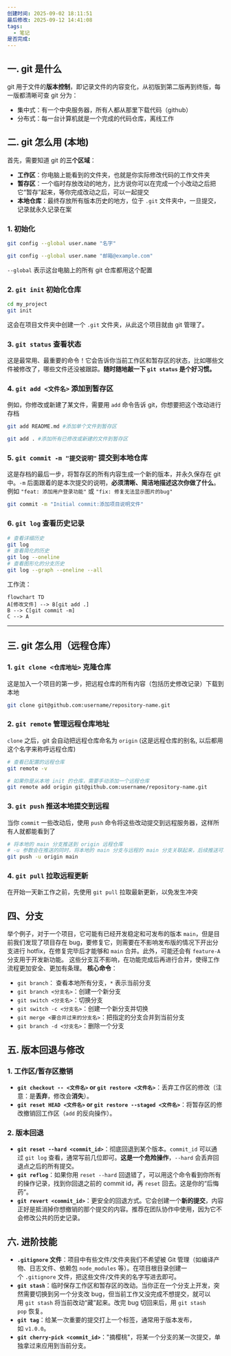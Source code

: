 ```yaml
---
创建时间: 2025-09-02 18:11:51
最后修改: 2025-09-12 14:41:08
tags:
  - 笔记
是否完成:
---
```

## 一. git 是什么
git 用于文件的**版本控制**，即记录文件的内容变化，从初版到第二版再到终版，每一版都清晰可查
git 分为：
- 集中式：有一个中央服务器，所有人都从那里下载代码（github）
- 分布式：每一台计算机就是一个完成的代码仓库，离线工作

## 二. git 怎么用 (本地)
首先，需要知道 git 的**三个区域**：
- **工作区**：你电脑上能看到的文件夹，也就是你实际修改代码的工作文件夹
- **暂存区**：一个临时存放改动的地方，比方说你可以在完成一个小改动之后把它“暂存”起来，等你完成改动之后，可以一起提交
- **本地仓库**：最终存放所有版本历史的地方，位于 `.git` 文件夹中，一旦提交，记录就永久记录在案

### 1. 初始化
```bash
git config --global user.name "名字"

git config --global user.name "邮箱@example.com"
```
`--global` 表示这台电脑上的所有 git 仓库都用这个配置
### 2. `git init` 初始化仓库
```bash
cd my_project
git init
```
这会在项目文件夹中创建一个 `.git` 文件夹，从此这个项目就由 git 管理了。
### 3. `git status` 查看状态
这是最常用、最重要的命令！它会告诉你当前工作区和暂存区的状态，比如哪些文件被修改了，哪些文件还没被跟踪。**随时随地敲一下 `git status` 是个好习惯。**
### 4. `git add <文件名>` 添加到暂存区
例如，你修改或新建了某文件，需要用 `add` 命令告诉 git，你想要把这个改动进行存档
```bash
git add README.md #添加单个文件到暂存区

git add . #添加所有已修改或新建的文件到暂存区
```
### 5. `git commit -m "提交说明"` 提交到本地仓库
这是存档的最后一步，将暂存区的所有内容生成一个新的版本，并永久保存在 git 中。`-m` 后面跟着的是本次提交的说明，**必须清晰、简洁地描述这次你做了什么**。例如 `"feat: 添加用户登录功能"` 或 `"fix: 修复无法显示图片的bug"`
```bash
git commit -m "Initial commit:添加项目说明文件"
```
### 6. `git log` 查看历史记录
```bash
# 查看详细历史
git log
# 查看简化的历史
git log --oneline
# 查看图形化的分支历史
git log --graph --oneline --all
```

工作流：

```mermaid
flowchart TD
A[修改文件] --> B[git add .] 
B --> C[git commit -m]
C --> A
```
---
## 三. git 怎么用（远程仓库）
### 1. `git clone <仓库地址>` 克隆仓库
这是加入一个项目的第一步，把远程仓库的所有内容（包括历史修改记录）下载到本地
```bash
git clone git@github.com:username/repository-name.git
```
### 2. `git remote` 管理远程仓库地址
`clone` 之后，git 会自动把远程仓库命名为 `origin` (这是远程仓库的别名, 以后都用这个名字来称呼远程仓库)
```bash
# 查看已配置的远程仓库
git remote -v

# 如果你是从本地 init 的仓库，需要手动添加一个远程仓库
git remote add origin git@github.com:username/repository-name.git
```
### 3. `git push` 推送本地提交到远程
当你 `commit` 一些改动后，使用 `push` 命令将这些改动提交到远程服务器，这样所有人就都能看到了
```bash
# 将本地的 main 分支推送到 origin 远程仓库
# -u 参数会在推送的同时，将本地的 main 分支与远程的 main 分支关联起来，后续推送可以直接用 git push
git push -u origin main
```
### 4. `git pull` 拉取远程更新
在开始一天新工作之前，先使用 `git pull` 拉取最新更新，以免发生冲突
## 四、分支
举个例子，对于一个项目，它可能有已经开发稳定和可发布的版本 `main`，但是目前我们发现了项目存在 bug，要修复它，则需要在不影响发布版的情况下开出分支进行 hotfix，在修复完毕后才能够和 `main` 合并。此外，可能还会有 `feature-A` 分支用于开发新功能。
这些分支互不影响，在功能完成后再进行合并，使得工作流程更加安全、更加有条理。
**核心命令**：
- `git branch`： 查看本地所有分支，`*` 表示当前分支
- `git branch <分支名>`：创建一个新分支
- `git switch <分支名>`：切换分支
- `git switch -c <分支名>`：创建一个新分支并切换
- `git merge <要合并过来的分支名>`：把指定的分支合并到当前分支
- `git branch -d <分支名>`：删除一个分支
## 五. 版本回退与修改
### 1. 工作区/暂存区撤销
- **`git checkout -- <文件名>` or `git restore <文件名>`**：丢弃工作区的修改（注意：是**丢弃**，修改会**消失**）。
- **`git reset HEAD <文件名>` or `git restore --staged <文件名>`**：将暂存区的修改撤销回工作区（`add` 的反向操作）。
### 2. 版本回退
- **`git reset --hard <commit_id>`**：彻底回退到某个版本。`commit_id` 可以通过 `git log` 查看，通常写前几位即可。**这是一个危险操作**，`--hard` 会丢弃回退点之后的所有提交。
- **`git reflog`**：如果你用 `reset --hard` 回退错了，可以用这个命令看到你所有的操作记录，找到你回退之前的 commit id，再 `reset` 回去。这是你的“后悔药”。
- **`git revert <commit_id>`**：更安全的回退方式。它会创建一个**新的提交**，内容正好是抵消掉你想撤销的那个提交的内容。推荐在团队协作中使用，因为它不会修改公共的历史记录。

## 六. 进阶技能
- **`.gitignore` 文件**：项目中有些文件/文件夹我们不希望被 Git 管理（如编译产物、日志文件、依赖包 `node_modules` 等）。在项目根目录创建一个 `.gitignore` 文件，把这些文件/文件夹的名字写进去即可。
- **`git stash`**：临时保存工作区和暂存区的改动。当你正在一个分支上开发，突然需要切换到另一个分支改 bug，但当前工作又没完成不想提交，就可以用 `git stash` 将当前改动“藏”起来。改完 bug 切回来后，用 `git stash pop` 恢复。
- **`git tag`**：给某一次重要的提交打上一个标签，通常用于版本发布，如 `v1.0.0`。
- **`git cherry-pick <commit_id>`**："摘樱桃"，将某一个分支的某一次提交，单独拿过来应用到当前分支。